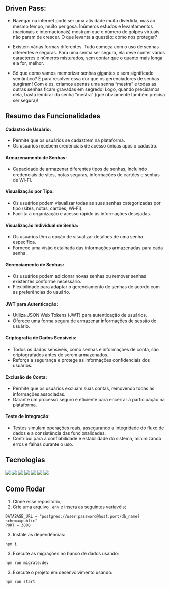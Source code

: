 ## Driven Pass:

* Navegar na internet pode ser uma atividade muito divertida, mas ao mesmo tempo, muito perigosa. Inúmeros estudos e levantamentos (nacionais e internacionais) mostram que o número de golpes virtuais não param de crescer. O que levanta a questão: como nos proteger?

* Existem várias formas diferentes. Tudo começa com o uso de senhas diferentes e seguras. Para uma senha ser segura, ela deve conter vários caracteres e números misturados, sem contar que o quanto mais longa ela for, melhor.

* Só que como vamos memorizar senhas gigantes e sem significado semântico? É para resolver essa dor que os gerenciadores de senhas surgiram! Com eles, criamos apenas uma senha “mestra” e todas as outras senhas ficam gravadas em segredo! Logo, quando precisamos dela, basta lembrar da senha “mestra” (que obviamente também precisa ser segura)!

## Resumo das Funcionalidades

#### Cadastro de Usuário:

- Permite que os usuários se cadastrem na plataforma.
- Os usuários recebem credenciais de acesso únicas após o cadastro.
#### Armazenamento de Senhas:

- Capacidade de armazenar diferentes tipos de senhas, incluindo credenciais de sites, notas seguras, informações de cartões e senhas de Wi-Fi.

#### Visualização por Tipo:

- Os usuários podem visualizar todas as suas senhas categorizadas por tipo (sites, notas, cartões, Wi-Fi).
- Facilita a organização e acesso rápido às informações desejadas.
#### Visualização Individual de Senha:

- Os usuários têm a opção de visualizar detalhes de uma senha específica.
- Fornece uma visão detalhada das informações armazenadas para cada senha.
#### Gerenciamento de Senhas:

- Os usuários podem adicionar novas senhas ou remover senhas existentes conforme necessário.
- Flexibilidade para adaptar o gerenciamento de senhas de acordo com as preferências do usuário.
#### JWT para Autenticação:

- Utiliza JSON Web Tokens (JWT) para autenticação de usuários.
- Oferece uma forma segura de armazenar informações de sessão do usuário.
#### Criptografia de Dados Sensíveis:

- Todos os dados sensíveis, como senhas e informações de conta, são criptografados antes de serem armazenados.
- Reforça a segurança e protege as informações confidenciais dos usuários.
#### Exclusão de Conta:

- Permite que os usuários excluam suas contas, removendo todas as informações associadas.
- Garante um processo seguro e eficiente para encerrar a participação na plataforma.

#### Teste de Integração:

- Testes simulam operações reais, assegurando a integridade do fluxo de dados e a consistência das funcionalidades.
- Contribui para a confiabilidade e estabilidade do sistema, minimizando erros e falhas durante o uso.

## Tecnologias 
[![](https://img.shields.io/badge/Node.js-43853D?style=for-the-badge&logo=node.js&logoColor=white)]()
[![](https://img.shields.io/badge/TypeScript-007ACC?style=for-the-badge&logo=typescript&logoColor=white)]()
[![](https://img.shields.io/badge/Express.js-404D59?style=for-the-badge)]()
[![](https://img.shields.io/badge/PostgreSQL-316192?style=for-the-badge&logo=postgresql&logoColor=white)]()
[![](https://img.shields.io/badge/Jest-323330?style=for-the-badge&logo=Jest&logoColor=white)]()
[![](https://img.shields.io/badge/Prisma-3982CE?style=for-the-badge&logo=Prisma&logoColor=white)]()
[![](https://img.shields.io/badge/GIT-E44C30?style=for-the-badge&logo=git&logoColor=white)]()

## Como Rodar
1. Clone esse repositório;
2. Crie uma arquivo `.env` e insera as seguintes variavéis;
```
DATABASE_URL = "postgres://user:password@host:port/db_name?schema=public"
PORT = 3000
```
3. Instale as dependências:
```
npm i
```
3. Execute as migrações no banco de dados usando:
```
npm run migrate:dev
```
3. Execute o projeto em desenvolvimento usando:
```
npm run start

